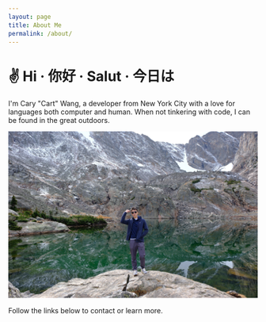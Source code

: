 ```yaml
---
layout: page
title: About Me
permalink: /about/
---
```


# ✌️ Hi · 你好 · Salut · 今日は
I'm Cary "Cart" Wang, a developer from New York City with a love for languages both computer and human.  When not tinkering with code, I can be found in the great outdoors.

<p align="center">
  <img src="/assets/Rocky Mountains Profile Pic.jpg" alt="Sky Pond in RMNP, Oct 2024" />
</p>

Follow the links below to contact or learn more.